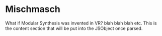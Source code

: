 <!-- { 
  authors: ["gw"], 
  tags: ["mischmasch"],
  date: "August 12, 2020",
  thumbnail: "test.png"
} -->

# Mischmasch

What if Modular Synthesis was invented in VR? blah blah blah etc.
This is the content section that will be put into the JSObject once parsed.